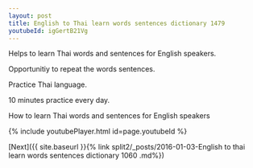 ```yaml
---
layout: post
title: English to Thai learn words sentences dictionary 1479 
youtubeId: igGertB21Vg
---
```

 
 
Helps to learn Thai words and sentences for English speakers.

Opportunitiy to repeat the words sentences. 

Practice Thai language. 
 
10 minutes practice every day. 
 
How to learn Thai words and sentences for English speakers 
 
{% include youtubePlayer.html id=page.youtubeId %}
 
 
[Next]({{ site.baseurl }}{% link  split2/_posts/2016-01-03-English to thai learn words sentences dictionary 1060 .md%})
 
